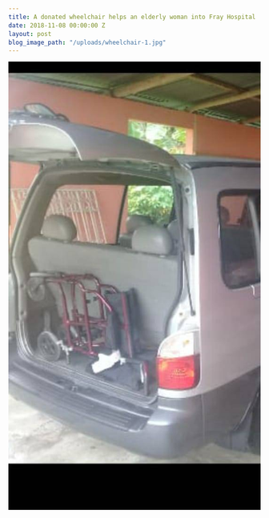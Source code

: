 ```yaml
---
title: A donated wheelchair helps an elderly woman into Fray Hospital
date: 2018-11-08 00:00:00 Z
layout: post
blog_image_path: "/uploads/wheelchair-1.jpg"
---
```


![](/uploads/wheelchair2.jpg)